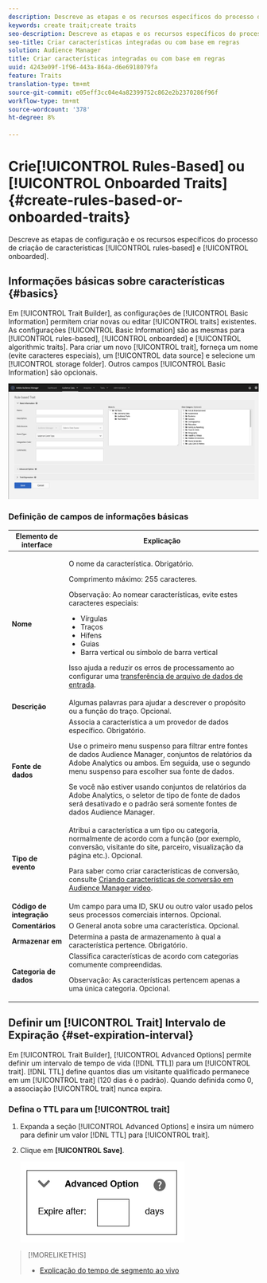 ```yaml
---
description: Descreve as etapas e os recursos específicos do processo de criação de características integradas e baseadas em regras.
keywords: create trait;create traits
seo-description: Descreve as etapas e os recursos específicos do processo de criação de características integradas e baseadas em regras.
seo-title: Criar características integradas ou com base em regras
solution: Audience Manager
title: Criar características integradas ou com base em regras
uuid: 4243e09f-1f96-443a-864a-d6e6918079fa
feature: Traits
translation-type: tm+mt
source-git-commit: e05eff3cc04e4a82399752c862e2b2370286f96f
workflow-type: tm+mt
source-wordcount: '378'
ht-degree: 8%

---
```



# Crie[!UICONTROL Rules-Based] ou [!UICONTROL Onboarded Traits] {#create-rules-based-or-onboarded-traits}

Descreve as etapas de configuração e os recursos específicos do processo de criação de características [!UICONTROL rules-based] e [!UICONTROL onboarded].

<!-- c_tb_rules_traits.xml -->

## Informações básicas sobre características {#basics}

Em [!UICONTROL Trait Builder], as configurações de [!UICONTROL Basic Information] permitem criar novas ou editar [!UICONTROL traits] existentes. As configurações [!UICONTROL Basic Information] são as mesmas para [!UICONTROL rules-based], [!UICONTROL onboarded] e [!UICONTROL algorithmic traits]. Para criar um novo [!UICONTROL trait], forneça um nome (evite caracteres especiais), um [!UICONTROL data source] e selecione um [!UICONTROL storage folder]. Outros campos [!UICONTROL Basic Information] são opcionais.

<!-- c_tb_basics.xml -->

![create-trait](assets/create-trait.png)

### Definição de campos de informações básicas

<table id="table_42AEC7A5B22346C5BB996D2D36C56229"> 
 <thead> 
  <tr> 
   <th colname="col1" class="entry"> Elemento de interface </th> 
   <th colname="col2" class="entry"> Explicação </th> 
  </tr> 
 </thead>
 <tbody> 
  <tr> 
   <td colname="col1"> <b><span class="uicontrol"> Nome</span></b> </td> 
   <td colname="col2"> <p>O nome da característica. Obrigatório. </p> <p>Comprimento máximo: 255 caracteres. </p> <p> <p>Observação: Ao nomear características, evite estes caracteres especiais: 
      <ul id="ul_AB38A333F21A4AA9B5656CBA69BA65E3"> 
       <li id="li_0E5033B540BC41E799075845388E85A7">Vírgulas </li> 
       <li id="li_B1A6C3E3FB98473A91E4675EE09460F0">Traços </li> 
       <li id="li_579302FE34B64FE0AE3C751012839229">Hífens </li> 
       <li id="li_44890F738CC64E449CC2545D701ECBC7">Guias </li> 
       <li id="li_C203837501A94342923C99A7DAD1ED61">Barra vertical ou símbolo de barra vertical </li> 
      </ul> </p> </p> <p>Isso ajuda a reduzir os erros de processamento ao configurar uma <a href="../../integration/sending-audience-data/batch-data-transfer-explained/inbound-file-contents.md"> transferência de arquivo de dados de entrada</a>. </p> </td> 
  </tr> 
  <tr> 
   <td colname="col1"> <b><span class="uicontrol"> Descrição</span></b> </td> 
   <td colname="col2"> Algumas palavras para ajudar a descrever o propósito ou a função do traço. Opcional. </td> 
  </tr> 
  <tr> 
   <td colname="col1"> <b><span class="uicontrol"> Fonte de dados</span></b> </td> 
   <td colname="col2"> Associa a característica a um provedor de dados específico. Obrigatório. <p>Use o primeiro menu suspenso para filtrar entre fontes de dados Audience Manager, conjuntos de relatórios da Adobe Analytics ou ambos. Em seguida, use o segundo menu suspenso para escolher sua fonte de dados.</p><p> Se você não estiver usando conjuntos de relatórios da Adobe Analytics, o seletor de tipo de fonte de dados será desativado e o padrão será somente fontes de dados Audience Manager.</p>  </td> 
  </tr>
   <tr> 
   <td colname="col1"> <b><span class="uicontrol"> Tipo de evento</span></b> </td> 
   <td colname="col2"> Atribui a característica a um tipo ou categoria, normalmente de acordo com a função (por exemplo, conversão, visitante do site, parceiro, visualização da página etc.). Opcional. <p> Para saber como criar características de conversão, consulte <a href="https://docs.adobe.com/content/help/en/audience-manager-learn/tutorials/build-and-manage-audiences/traits-and-segments/creating-conversion-traits.html">Criando características de conversão em Audience Manager video</a>. </p></td> 
  </tr> 
  <tr> 
   <td colname="col1"> <b><span class="uicontrol"> Código de integração</span></b> </td> 
   <td colname="col2"> Um campo para uma ID, SKU ou outro valor usado pelos seus processos comerciais internos. Opcional. </td> 
  </tr> 
  <tr> 
   <td colname="col1"> <b><span class="uicontrol"> Comentários</span></b> </td> 
   <td colname="col2"> O General anota sobre uma característica. Opcional. </td> 
  </tr> 
  <tr> 
   <td colname="col1"> <b><span class="uicontrol"> Armazenar em</span></b> </td> 
   <td colname="col2"> Determina a pasta de armazenamento à qual a característica pertence. Obrigatório. </td> 
  </tr> 
  <tr> 
   <td colname="col1"> <b><span class="uicontrol"> Categoria de dados</span></b> </td> 
   <td colname="col2"> Classifica características de acordo com categorias comumente compreendidas. <p>Observação:  As características pertencem apenas a uma única categoria. Opcional. </p> </td> 
  </tr> 
 </tbody> 
</table>

## Definir um [!UICONTROL Trait] Intervalo de Expiração {#set-expiration-interval}

Em [!UICONTROL Trait Builder], [!UICONTROL Advanced Options] permite definir um intervalo de tempo de vida ([!DNL TTL]) para um [!UICONTROL trait]. [!DNL TTL] define quantos dias um visitante qualificado permanece em um  [!UICONTROL trait] (120 dias é o padrão). Quando definida como 0, a associação [!UICONTROL trait] nunca expira.

<!-- t_tb_ttl.xml -->

### Defina o TTL para um [!UICONTROL trait]

1. Expanda a seção [!UICONTROL Advanced Options] e insira um número para definir um valor [!DNL TTL] para [!UICONTROL trait].
1. Clique em **[!UICONTROL Save]**.

   ![](assets/TTL.png)

>[!MORELIKETHIS]
>
>* [Explicação do tempo de segmento ao vivo](../../features/traits/segment-ttl-explained.md)

